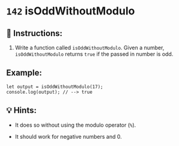 # `142` isOddWithoutModulo

## 📝 Instructions:

1. Write a function called `isOddWithoutModulo`. Given a number, `isOddWithoutModulo` returns `true` if the passed in number is odd.

## Example:

```Js
let output = isOddWithoutModulo(17);
console.log(output); // --> true
```

## 💡 Hints:

+ It does so without using the modulo operator (`%`). 

+ It should work for negative numbers and 0.